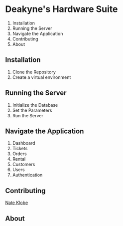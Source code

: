 


# Deakyne's Hardware Suite

 1. Installation
 2. Running the Server
 3. Navigate the Application
 4. Contributing
 5. About


## Installation

 1. Clone the Repository
 2. Create a virtual environment


## Running the Server

 1. Initialize the Database
 2. Set the Parameters
 3. Run the Server

## Navigate the Application

 1. Dashboard
 2. Tickets
 3. Orders
 4. Rental
 5. Customers
 6. Users
 7. Authentication

## Contributing
[Nate Klobe](https://github.com/Nathaniel-Klobe) 

## About
